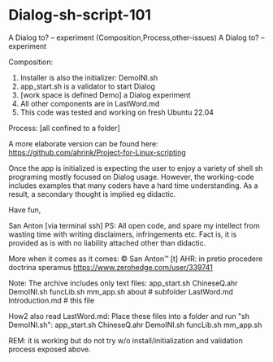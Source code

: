 # Dialog-sh-script-101
A Dialog to? – experiment (Composition,Process,other-issues)
A Dialog to? – experiment

Composition:
   1. Installer is also the initializer: DemoINI.sh
   2. app_start.sh is a validator to start Dialog
   3. [work space is defined Demo] a Dialog experiment
   4. All other components are in LastWord.md
   5. This code was tested and working on fresh Ubuntu 22.04

Process: [all confined to a folder]

A more elaborate version can be found here: https://github.com/ahrink/Project-for-Linux-scripting

Once the app is initialized is expecting the user to enjoy a variety of shell sh programing mostly focused on Dialog usage. However, the working-code includes examples that many coders have a hard time understanding. As a result, a secondary thought is implied eg didactic.

Have fun,

San Anton [via terminal ssh]
PS: All open code, and spare my intellect from wasting time with writing disclaimers, infringements etc.
Fact is, it is provided as is with no liability attached other than didactic.

More when it comes as it comes:
© San Anton™ [t] AHR: in pretio procedere doctrina speramus
        https://www.zerohedge.com/user/339741

Note: The archive includes only text files:
app_start.sh
ChineseQ.ahr
DemoINI.sh
funcLib.sh
mm_app.sh
about # subfolder
LastWord.md
Introduction.md # this file

How2 also read LastWord.md:
Place these files into a folder and run "sh DemoINI.sh":
app_start.sh
ChineseQ.ahr
DemoINI.sh
funcLib.sh
mm_app.sh

REM: it is working but do not try w/o install/initialization and validation process exposed above.
